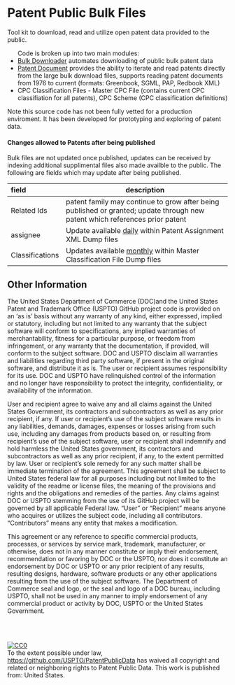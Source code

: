 
# Patent Public Bulk Files

Tool kit to download, read and utilize open patent data provided to the public.

<ul> Code is broken up into two main modules:
<li><a href="https://github.com/USPTO/PatentPublicData/tree/master/BulkDownloader">Bulk Downloader</a> automates downloading of public bulk patent data</li>
<li><a href="https://github.com/USPTO/PatentPublicData/tree/master/PatentDocument">Patent Document</a> provides the ability to iterate and read patents directly from the large bulk download files, supports reading patent documents from 1976 to current (formats: Greenbook, SGML, PAP, Redbook XML)</li>
<li>CPC Classification Files - Master CPC File (contains current CPC classifiation for all patents), CPC Scheme (CPC classification definitions)
</ul>

Note this source code has not been fully vetted for a production enviroment. It has been developed for prototyping and exploring of patent data.

#### Changes allowed to Patents after being published
Bulk files are not updated once published, updates can be received by indexing additional supplimental files also made availble to the public.  The following are fields which may update after being published.

| field | description |
| :-------- | ------------|
| Related Ids | patent family may continue to grow after being published or granted; update through new patent which references prior patent |
| assignee | Update available <u>daily</u> within Patent Assignment XML Dump files |
| Classifications | Updates available <u>monthly</u> within Master Classification File Dump files |


## Other Information
The United States Department of Commerce (DOC)and the United States Patent and Trademark Office (USPTO) GitHub project code is provided on an ‘as is’ basis without any warranty of any kind, either expressed, implied or statutory, including but not limited to any warranty that the subject software will conform to specifications, any implied warranties of merchantability, fitness for a particular purpose, or freedom from infringement, or any warranty that the documentation, if provided, will conform to the subject software.  DOC and USPTO disclaim all warranties and liabilities regarding third party software, if present in the original software, and distribute it as is.  The user or recipient assumes responsibility for its use. DOC and USPTO have relinquished control of the information and no longer have responsibility to protect the integrity, confidentiality, or availability of the information. 

User and recipient agree to waive any and all claims against the United States Government, its contractors and subcontractors as well as any prior recipient, if any.  If user or recipient’s use of the subject software results in any liabilities, demands, damages, expenses or losses arising from such use, including any damages from products based on, or resulting from recipient’s use of the subject software, user or recipient shall indemnify and hold harmless the United States government, its contractors and subcontractors as well as any prior recipient, if any, to the extent permitted by law.  User or recipient’s sole remedy for any such matter shall be immediate termination of the agreement.  This agreement shall be subject to United States federal law for all purposes including but not limited to the validity of the readme or license files, the meaning of the provisions and rights and the obligations and remedies of the parties. Any claims against DOC or USPTO stemming from the use of its GitHub project will be governed by all applicable Federal law. “User” or “Recipient” means anyone who acquires or utilizes the subject code, including all contributors. “Contributors” means any entity that makes a modification. 

This agreement or any reference to specific commercial products, processes, or services by service mark, trademark, manufacturer, or otherwise, does not in any manner constitute or imply their endorsement, recommendation or favoring by DOC or the USPTO, nor does it constitute an endorsement by DOC or USPTO or any prior recipient of any results, resulting designs, hardware, software products or any other applications resulting from the use of the subject software.  The Department of Commerce seal and logo, or the seal and logo of a DOC bureau, including USPTO, shall not be used in any manner to imply endorsement of any commercial product or activity by DOC, USPTO  or the United States Government.

<br />
<br />
<p xmlns:dct="http://purl.org/dc/terms/" xmlns:vcard="http://www.w3.org/2001/vcard-rdf/3.0#">
  <a rel="license"
     href="http://creativecommons.org/publicdomain/zero/1.0/">
    <img src="http://i.creativecommons.org/p/zero/1.0/88x31.png" style="border-style: none;" alt="CC0" />
  </a>
  <br />
  To the extent possible under law,
  <a rel="dct:publisher"
     href="https://github.com/USPTO/PatentPublicData">https://github.com/USPTO/PatentPublicData</a>
  has waived all copyright and related or neighboring rights to
  <span property="dct:title">Patent Public Data</span>.
This work is published from:
<span property="vcard:Country" datatype="dct:ISO3166"
      content="US" about="https://github.com/USPTO/PatentPublicData">
  United States</span>.
</p>
